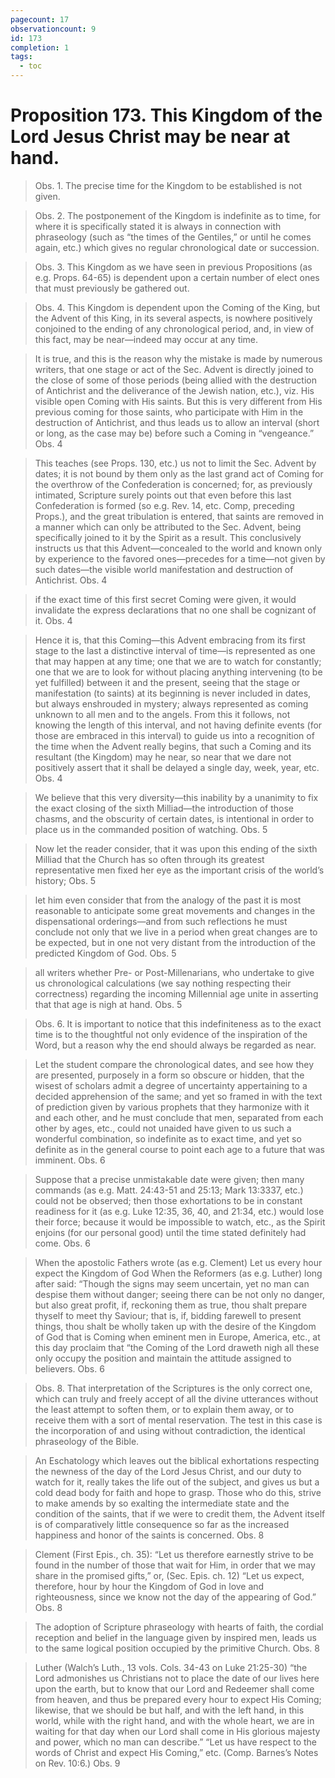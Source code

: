 ```yaml
---
pagecount: 17
observationcount: 9
id: 173
completion: 1
tags:
  - toc
---
```

# Proposition 173. This Kingdom of the Lord Jesus Christ may be near at hand.

>Obs. 1. The precise time for the Kingdom to be established is not given.

>Obs. 2. The postponement of the Kingdom is indefinite as to time, for where it is specifically stated it is always in connection with phraseology (such as “the times of the Gentiles,” or until he comes again, etc.) which gives no regular chronological date or succession.

>Obs. 3. This Kingdom as we have seen in previous Propositions (as e.g. Props. 64-65) is dependent upon a certain number of elect ones that must previously be gathered out.

>Obs. 4. This Kingdom is dependent upon the Coming of the King, but the Advent of this King, in its several aspects, is nowhere positively conjoined to the ending of any chronological period, and, in view of this fact, may be near—indeed may occur at any time.

>It is true, and this is the reason why the mistake is made by numerous writers, that one stage or act of the Sec. Advent is directly joined to the close of some of those periods (being allied with the destruction of Antichrist and the deliverance of the Jewish nation, etc.), viz. His visible open Coming with His saints. But this is very different from His previous coming for those saints, who participate with Him in the destruction of Antichrist, and thus leads us to allow an interval (short or long, as the case may be) before such a Coming in “vengeance.”
>Obs. 4

>This teaches (see Props. 130, etc.) us not to limit the Sec. Advent by dates; it is not bound by them only as the last grand act of Coming for the overthrow of the Confederation is concerned; for, as previously intimated, Scripture surely points out that even before this last Confederation is formed (so e.g. Rev. 14, etc. Comp, preceding Props.), and the great tribulation is entered, that saints are removed in a manner which can only be attributed to the Sec. Advent, being specifically joined to it by the Spirit as a result. This conclusively instructs us that this Advent—concealed to the world and known only by experience to the favored ones—precedes for a time—not given by such dates—the visible world manifestation and destruction of Antichrist.
>Obs. 4

>if the exact time of this first secret Coming were given, it would invalidate the express declarations that no one shall be cognizant of it.
>Obs. 4

>Hence it is, that this Coming—this Advent embracing from its first stage to the last a distinctive interval of time—is represented as one that may happen at any time; one that we are to watch for constantly; one that we are to look for without placing anything intervening (to be yet fulfilled) between it and the present, seeing that the stage or manifestation (to saints) at its beginning is never included in dates, but always enshrouded in mystery; always represented as coming unknown to all men and to the angels. From this it follows, not knowing the length of this interval, and not having definite events (for those are embraced in this interval) to guide us into a recognition of the time when the Advent really begins, that such a Coming and its resultant (the Kingdom) may he near, so near that we dare not positively assert that it shall be delayed a single day, week, year, etc.
>Obs. 4


>We believe that this very diversity—this inability by a unanimity to fix the exact closing of the sixth Milliad—the introduction of those chasms, and the obscurity of certain dates, is intentional in order to place us in the commanded position of watching.
>Obs. 5

>Now let the reader consider, that it was upon this ending of the sixth Milliad that the Church has so often through its greatest representative men fixed her eye as the important crisis of the world’s history;
>Obs. 5

>let him even consider that from the analogy of the past it is most reasonable to anticipate some great movements and changes in the dispensational orderings—and from such reflections he must conclude not only that we live in a period when great changes are to be expected, but in one not very distant from the introduction of the predicted Kingdom of God.
>Obs. 5

>all writers whether Pre- or Post-Millenarians, who undertake to give us chronological calculations (we say nothing respecting their correctness) regarding the incoming Millennial age unite in asserting that that age is nigh at hand.
>Obs. 5

>Obs. 6. It is important to notice that this indefiniteness as to the exact time is to the thoughtful not only evidence of the inspiration of the Word, but a reason why the end should always be regarded as near.

>Let the student compare the chronological dates, and see how they are presented, purposely in a form so obscure or hidden, that the wisest of scholars admit a degree of uncertainty appertaining to a decided apprehension of the same; and yet so framed in with the text of prediction given by various prophets that they harmonize with it and each other, and he must conclude that men, separated from each other by ages, etc., could not unaided have given to us such a wonderful combination, so indefinite as to exact time, and yet so definite as in the general course to point each age to a future that was imminent.
>Obs. 6

>Suppose that a precise unmistakable date were given; then many commands (as e.g. Matt. 24:43-51 and 25:13; Mark 13:3337, etc.) could not be observed; then those exhortations to be in constant readiness for it (as e.g. Luke 12:35, 36, 40, and 21:34, etc.) would lose their force; because it would be impossible to watch, etc., as the Spirit enjoins (for our personal good) until the time stated definitely had come.
>Obs. 6

>When the apostolic Fathers wrote (as e.g. Clement) Let us every hour expect the Kingdom of God When the Reformers (as e.g. Luther) long after said: “Though the signs may seem uncertain, yet no man can despise them without danger; seeing there can be not only no danger, but also great profit, if, reckoning them as true, thou shalt prepare thyself to meet thy Saviour; that is, if, bidding farewell to present things, thou shalt be wholly taken up with the desire of the Kingdom of God that is Coming when eminent men in Europe, America, etc., at this day proclaim that “the Coming of the Lord draweth nigh all these only occupy the position and maintain the attitude assigned to believers.
>Obs. 6

>Obs. 8. That interpretation of the Scriptures is the only correct one, which can truly and freely accept of all the divine utterances without the least attempt to soften them, or to explain them away, or to receive them with a sort of mental reservation. The test in this case is the incorporation of and using without contradiction, the identical phraseology of the Bible.

>An Eschatology which leaves out the biblical exhortations respecting the newness of the day of the Lord Jesus Christ, and our duty to watch for it, really takes the life out of the subject, and gives us but a cold dead body for faith and hope to grasp. Those who do this, strive to make amends by so exalting the intermediate state and the condition of the saints, that if we were to credit them, the Advent itself is of comparatively little consequence so far as the increased happiness and honor of the saints is concerned.
>Obs. 8

>Clement (First Epis., ch. 35): “Let us therefore earnestly strive to be found in the number of those that wait for Him, in order that we may share in the promised gifts,” or, (Sec. Epis. ch. 12) “Let us expect, therefore, hour by hour the Kingdom of God in love and righteousness, since we know not the day of the appearing of God.”
>Obs. 8

>The adoption of Scripture phraseology with hearts of faith, the cordial reception and belief in the language given by inspired men, leads us to the same logical position occupied by the primitive Church.
>Obs. 8

>Luther (Walch’s Luth., 13 vols. Cols. 34-43 on Luke 21:25-30) “the Lord admonishes us Christians not to place the date of our lives here upon the earth, but to know that our Lord and Redeemer shall come from heaven, and thus be prepared every hour to expect His Coming; likewise, that we should be but half, and with the left hand, in this world, while with the right hand, and with the whole heart, we are in waiting for that day when our Lord shall come in His glorious majesty and power, which no man can describe.” “Let us have respect to the words of Christ and expect His Coming,” etc. (Comp. Barnes’s Notes on Rev. 10:6.)
>Obs. 9

